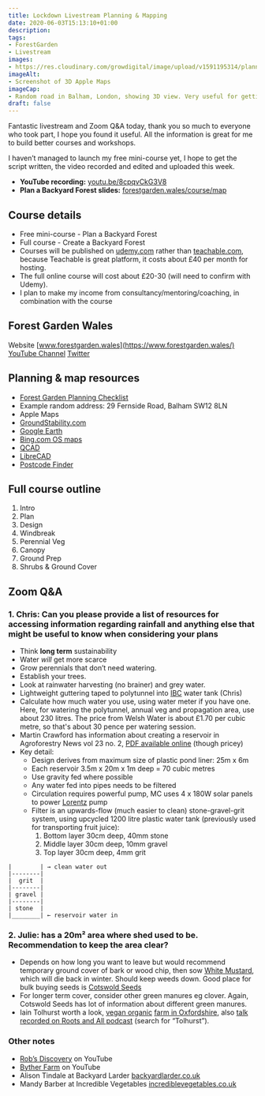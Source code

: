 ```yaml
---
title: Lockdown Livestream Planning & Mapping
date: 2020-06-03T15:13:10+01:00
description: 
tags: 
- ForestGarden
- Livestream
images: 
- https://res.cloudinary.com/growdigital/image/upload/v1591195314/planning-mapping.jpg
imageAlt:
- Screenshot of 3D Apple Maps
imageCap:
- Random road in Balham, London, showing 3D view. Very useful for getting a sense of a place.
draft: false
---
```


Fantastic livestream and Zoom Q&A today, thank you so much to everyone who took part, I hope you found it useful. All the information is great for me to build better courses and workshops.

I haven’t managed to launch my free mini-course yet, I hope to get the script written, the video recorded and edited and uploaded this week.

* **YouTube recording:** [youtu.be/8cpqvCkG3V8](https://www.youtube.com/watch?v=8cpqvCkG3V8)
* **Plan a Backyard Forest slides:** [forestgarden.wales/course/map](https://www.forestgarden.wales/course/map/)

## Course details

* Free mini-course - Plan a Backyard Forest
* Full course - Create a Backyard Forest 
* Courses will be published on [udemy.com](https://udemy.com) rather than [teachable.com](https://teachable.com/), because Teachable is great platform, it costs about £40 per month for hosting.
* The full online course will cost about £20-30 (will need to confirm with Udemy).
* I plan to make my income from consultancy/mentoring/coaching, in combination with the course

## Forest Garden Wales

Website [www.forestgarden.wales](https://www.forestgarden.wales/)
[YouTube Channel](https://studio.youtube.com/channel/UCKXKUlYUniJwEy1Lkvs78qw)
[Twitter](https://twitter.com/ForestGdnWales)

## Planning & map resources

* [Forest Garden Planning Checklist](https://res.cloudinary.com/growdigital/image/upload/v1589400082/forest-garden-planning-checklist.pdf)
* Example random address: 29 Fernside Road, Balham SW12 8LN
* Apple Maps
* [GroundStability.com](https://groundstability.com/public/web/log-order?execution=e1s5)
* [Google Earth](https://earth.google.com/web/)
* [Bing.com OS maps](https://www.bing.com/maps?toWww=1&redig=C54B4545B5A8413994364C19467CBD86)
* [QCAD](https://qcad.org/en/)
* [LibreCAD](https://librecad.org)
* [Postcode Finder](https://www.postoffice.co.uk/postcode-finder)

## Full course outline

1. Intro
2. Plan
3. Design
4. Windbreak
5. Perennial Veg
6. Canopy 
7. Ground Prep
8. Shrubs & Ground Cover

## Zoom Q&A

### 1. Chris: Can you please provide a list of resources for accessing information regarding rainfall and anything else that might be useful to know when considering your plans

* Think **long term** sustainability
* Water _will_ get more scarce
* Grow perennials that don’t need watering. 
* Establish your trees. 
* Look at rainwater harvesting (no brainer) and grey water.
* Lightweight guttering taped to polytunnel into [IBC](https://en.wikipedia.org/wiki/Intermediate_bulk_container) water tank (Chris)
* Calculate how much water you use, using water meter if you have one. Here, for watering the polytunnel, annual veg and propagation area, use about 230 litres. The price from Welsh Water is about £1.70 per cubic metre, so that's about 30 pence per watering session. 
* Martin Crawford has information about creating a reservoir in Agroforestry News vol 23 no. 2, [PDF available online](https://www.agroforestry.co.uk/product-category/publications/agroforestry-news/back-issues/) (though pricey)
* Key detail:
  * Design derives from maximum size of plastic pond liner: 25m x 6m
  * Each reservoir 3.5m x 20m x 1m deep = 70 cubic metres
  * Use gravity fed where possible
  * Any water fed into pipes needs to be filtered
  * Circulation requires powerful pump, MC uses 4 x 180W solar panels to power [Lorentz](https://www.lorentz.de) pump
  * Filter is an upwards-flow (much easier to clean) stone-gravel-grit system, using upcycled 1200 litre plastic water tank (previously used for transporting fruit juice):
    1. Bottom layer 30cm deep, 40mm stone
    2. Middle layer 30cm deep, 10mm gravel
    3. Top layer 30cm deep, 4mm grit

```
|        | → clean water out
|--------|
|  grit  |
|--------|
| gravel |
|--------|
| stone  |
|________| ← reservoir water in
```

### 2. Julie: has a 20m² area where shed used to be. Recommendation to keep the area clear?

* Depends on how long you want to leave but would recommend temporary ground cover of bark or wood chip, then sow [White Mustard](https://en.wikipedia.org/wiki/White_mustard), which will die back in winter. Should keep weeds down. Good place for bulk buying seeds is [Cotswold Seeds](https://www.cotswoldseeds.com/products/1584/mustard-sinapsis-alba)
* For longer term cover, consider other green manures eg clover. Again, Cotswold Seeds has lot of information about different green manures.
* Iain Tolhurst worth a look, [vegan organic](https://veganorganic.net) [farm in Oxfordshire](http://www.tolhurstorganic.co.uk), also [talk recorded on Roots and All podcast](https://rootsandall.co.uk/budcasts/) (search for “Tolhurst”).

### Other notes

* [Rob’s Discovery](https://www.youtube.com/channel/UCkl_6131DkKR9tn9U3HesBQ/) on YouTube
* [Byther Farm](https://www.youtube.com/channel/UCe0Ha5QljsCV5UqIkobBrcQ) on YouTube
* Alison Tindale at Backyard Larder [backyardlarder.co.uk](https://backyardlarder.co.uk)
* Mandy Barber at Incredible Vegetables [incrediblevegetables.co.uk](https://www.incrediblevegetables.co.uk)
